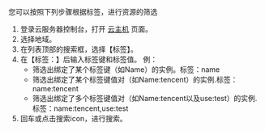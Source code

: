 
您可以按照下列步骤根据标签，进行资源的筛选
1. 登录云服务器控制台，打开 [云主机](https://console.qcloud.com/cvm/index) 页面。
2. 选择地域。
3. 在列表顶部的搜索框，选择【标签】。
4. 在【标签：】后输入标签键和标签值。
	例：
	- 筛选出绑定了某个标签键（如Name）的实例。标签：name
	- 筛选出绑定了某个标签键值对（如Name:tencent）的实例.标签：name:tencent
	- 筛选出绑定了多个标签键值对（如Name:tencent以及use:test）的实例.标签：name:tencent,use:test
5. 回车或点击搜索icon，进行搜索。

